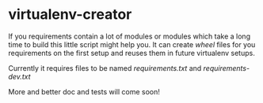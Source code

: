 virtualenv-creator
==================

If you requirements contain a lot of modules or modules which take a long time to build this little script might help you.
It can create *wheel* files for you requirements on the first setup and reuses them in future virtualenv setups.

Currently it requires files to be named *requirements.txt* and *requirements-dev.txt*

More and better doc and tests will come soon!
